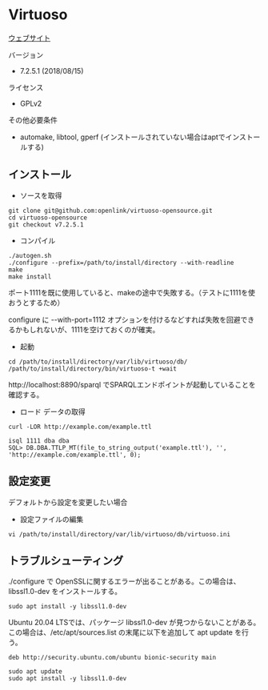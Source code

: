 # Virtuoso

[ウェブサイト](http://vos.openlinksw.com/owiki/wiki/VOS)

バージョン
* 7.2.5.1 (2018/08/15)

ライセンス
* GPLv2

その他必要条件
* automake, libtool, gperf (インストールされていない場合はaptでインストールする)

## インストール
* ソースを取得
```
git clone git@github.com:openlink/virtuoso-opensource.git
cd virtuoso-opensource
git checkout v7.2.5.1
```
* コンパイル
```
./autogen.sh
./configure --prefix=/path/to/install/directory --with-readline
make
make install
```
ポート1111を既に使用していると、makeの途中で失敗する。（テストに1111を使おうとするため）

configure に --with-port=1112 オプションを付けるなどすれば失敗を回避できるかもしれないが、1111を空けておくのが確実。
* 起動
```
cd /path/to/install/directory/var/lib/virtuoso/db/
/path/to/install/directory/bin/virtuoso-t +wait
```
http://localhost:8890/sparql でSPARQLエンドポイントが起動していることを確認する。
* ロード
データの取得
```
curl -LOR http://example.com/example.ttl
```
```
isql 1111 dba dba
SQL> DB.DBA.TTLP_MT(file_to_string_output('example.ttl'), '', 'http://example.com/example.ttl', 0);
```

## 設定変更
デフォルトから設定を変更したい場合
* 設定ファイルの編集
```
vi /path/to/install/directory/var/lib/virtuoso/db/virtuoso.ini
```

## トラブルシューティング
./configure で OpenSSLに関するエラーが出ることがある。この場合は、libssl1.0-dev をインストールする。
```
sudo apt install -y libssl1.0-dev
```
Ubuntu 20.04 LTSでは、パッケージ libssl1.0-dev が見つからないことがある。この場合は、/etc/apt/sources.list の末尾に以下を追加して apt update を行う。
```
deb http://security.ubuntu.com/ubuntu bionic-security main
```
```
sudo apt update
sudo apt install -y libssl1.0-dev
```
